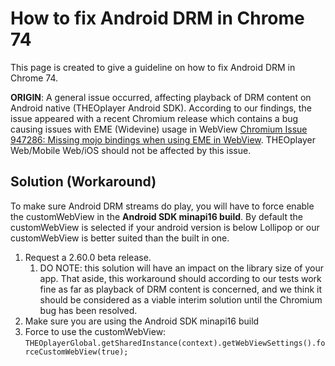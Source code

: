 # How to fix Android DRM in Chrome 74

This page is created to give a guideline on how to fix Android DRM in Chrome 74.

**ORIGIN**: A general issue occurred, affecting playback of DRM content on Android native (THEOplayer Android SDK). According to our findings, the issue appeared with a recent Chromium release which contains a bug causing issues with EME (Widevine) usage in WebView [Chromium Issue 947286: Missing mojo bindings when using EME in WebView](https://bugs.chromium.org/p/chromium/issues/detail?id=947286&q=component%3AInternals%3EMedia%3EEncrypted%20&colspec=ID%20Pri%20M%20Stars%20ReleaseBlock%20Component%20Status%20Owner%20Summary%20OS%20Modified). THEOplayer Web/Mobile Web/iOS should not be affected by this issue.

## Solution (Workaround)
To make sure Android DRM streams do play, you will have to force enable the customWebView in the **Android SDK minapi16 build**. By default the customWebView is selected if your android version is below Lollipop or our customWebView is better suited than the built in one.

1. Request a 2.60.0 beta release. 
   1. DO NOTE: this solution will have an impact on the library size of your app. That aside, this workaround should according to our tests work fine as far as playback of DRM content is concerned, and we think it should be considered as a viable interim solution until the Chromium bug has been resolved.
2. Make sure you are using the Android SDK minapi16 build
3. Force to use the customWebView:
`THEOplayerGlobal.getSharedInstance(context).getWebViewSettings().forceCustomWebView(true);`